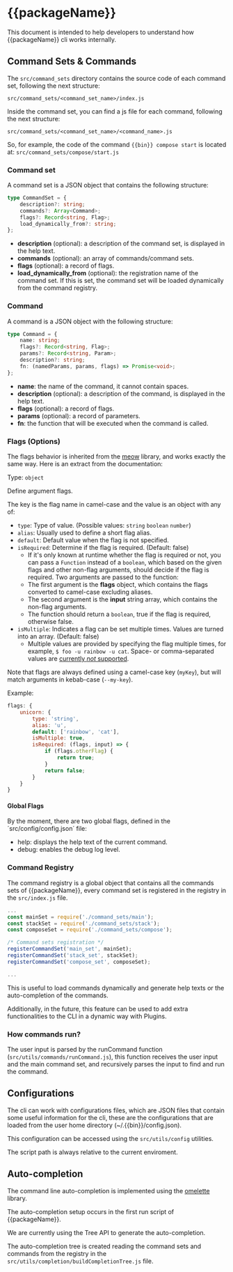 # {{packageName}}

This document is intended to help developers to understand how {{packageName}} cli works internally.

## Command Sets & Commands

The `src/command_sets` directory contains the source code of each command set, following the next structure:

`src/command_sets/<command_set_name>/index.js`

Inside the command set, you can find a js file for each command, following the next structure:

`src/command_sets/<command_set_name>/<command_name>.js`

So, for example, the code of the command `{{bin}} compose start` is located at: `src/command_sets/compose/start.js`

### Command set

A command set is a JSON object that contains the following structure:

```ts
type CommandSet = {
	description?: string;
	commands?: Array<Command>;
	flags?: Record<string, Flag>;
	load_dynamically_from?: string;
};
```

-   **description** (optional): a description of the command set, is displayed in the help text.
-   **commands** (optional): an array of commands/command sets.
-   **flags** (optional): a record of flags.
-   **load_dynamically_from** (optional): the registration name of the command set. If this is set, the command set will be loaded dynamically from the command registry.

### Command

A command is a JSON object with the following structure:

```ts
type Command = {
	name: string;
	flags?: Record<string, Flag>;
	params?: Record<string, Param>;
	description?: string;
	fn: (namedParams, params, flags) => Promise<void>;
};
```

-   **name**: the name of the command, it cannot contain spaces.
-   **description** (optional): a description of the command, is displayed in the help text.
-   **flags** (optional): a record of flags.
-   **params** (optional): a record of parameters.
-   **fn**: the function that will be executed when the command is called.

### Flags (Options)

The flags behavior is inherited from the [meow](https://www.npmjs.com/package/meow) library, and works exactly the same way. Here is an extract from the documentation:

Type: `object`

Define argument flags.

The key is the flag name in camel-case and the value is an object with any of:

-   `type`: Type of value. (Possible values: `string` `boolean` `number`)
-   `alias`: Usually used to define a short flag alias.
-   `default`: Default value when the flag is not specified.
-   `isRequired`: Determine if the flag is required. (Default: false)
    -   If it's only known at runtime whether the flag is required or not, you can pass a `Function` instead of a `boolean`, which based on the given flags and other non-flag arguments, should decide if the flag is required. Two arguments are passed to the function:
    -   The first argument is the **flags** object, which contains the flags converted to camel-case excluding aliases.
    -   The second argument is the **input** string array, which contains the non-flag arguments.
    -   The function should return a `boolean`, true if the flag is required, otherwise false.
-   `isMultiple`: Indicates a flag can be set multiple times. Values are turned into an array. (Default: false)
    -   Multiple values are provided by specifying the flag multiple times, for example, `$ foo -u rainbow -u cat`. Space- or comma-separated values are [currently _not_ supported](https://github.com/sindresorhus/meow/issues/164).

Note that flags are always defined using a camel-case key (`myKey`), but will match arguments in kebab-case (`--my-key`).

Example:

```js
flags: {
	unicorn: {
		type: 'string',
		alias: 'u',
		default: ['rainbow', 'cat'],
		isMultiple: true,
		isRequired: (flags, input) => {
			if (flags.otherFlag) {
				return true;
			}
			return false;
		}
	}
}
```

#### Global Flags

By the moment, there are two global flags, defined in the ´src/config/config.json´ file:
- help: displays the help text of the current command.
- debug: enables the debug log level.

### Command Registry

The command registry is a global object that contains all the commands sets of  {{packageName}}, every command set is registered in the registry in the `src/index.js` file.

```js
...
const mainSet = require('./command_sets/main');
const stackSet = require('./command_sets/stack');
const composeSet = require('./command_sets/compose');

/* Command sets registration */
registerCommandSet('main_set', mainSet);
registerCommandSet('stack_set', stackSet);
registerCommandSet('compose_set', composeSet);

...
```

This is useful to load commands dynamically and generate help texts or the auto-completion of the commands.

Additionally, in the future, this feature can be used to add extra functionalities to the CLI in a dynamic way with Plugins.

### How commands run?

The user input is parsed by the runCommand function (`src/utils/commands/runCommand.js`), this function receives the user input and the main command set, and recursively parses the input to find and run the command.

## Configurations

The cli can work with configurations files, which are JSON files that contain some useful information for the cli, these are the configurations that are loaded from the user home directory (~/.{{bin}}/config.json).

This configuration can be accessed using the `src/utils/config` utilities.

The script path is always relative to the current enviroment.

## Auto-completion

The command line auto-completion is implemented using the [omelette](https://www.npmjs.com/package/omelette) library.

The auto-completion setup occurs in the first run script of {{packageName}}.

We are currently using the Tree API to generate the auto-completion.

The auto-completion tree is created reading the command sets and commands from the registry in the `src/utils/completion/buildCompletionTree.js` file.


